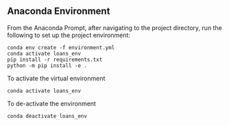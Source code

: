 ## Anaconda Environment

From the Anaconda Prompt, after navigating to the project directory, 
run the following to set up the project environment:

```
conda env create -f environment.yml
conda activate loans_env
pip install -r requirements.txt
python -m pip install -e .
```

To activate the virtual environment
```
conda activate loans_env
```

To de-activate the environment
```
conda deactivate loans_env
```